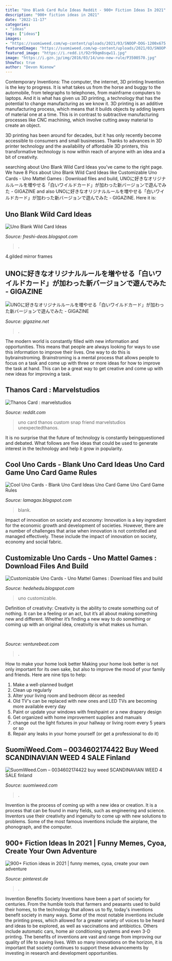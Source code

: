 ```yaml
---
title: "Uno Blank Card Rule Ideas Reddit - 900+ Fiction Ideas In 2021"
description: "900+ fiction ideas in 2021"
date: "2022-11-17"
categories:
- "ideas"
tags: ["ideas"]
images:
- "https://suomiweed.com/wp-content/uploads/2021/03/SNOOP-DOG-1200x675.jpg"
featuredImage: "https://suomiweed.com/wp-content/uploads/2021/03/SNOOP-DOG-1200x675.jpg"
featured_image: "https://i.redd.it/92r99qm8sqw11.jpg"
image: "https://i.gzn.jp/img/2016/03/14/uno-new-rule/P3500570.jpg"
ShowToc: true
author: "Devon Nienow"
---
```



Contemporary Inventions: The computer, the internet, 3D printing
Invention is the key to progress. It is what takes us from the horse and buggy to the automobile, from telegraphs to telephones, from mainframe computers to laptops. And it is what has given us 3D printing, a technology that has the potential to change manufacturing as we know it.
3D printing is an additive manufacturing process, which means that it builds objects by adding layers of material one at a time. This is in contrast to subtractive manufacturing processes like CNC machining, which involve cutting away material to create an object.

3D printing has been around for decades, but it has only recently become accessible to consumers and small businesses. Thanks to advances in 3D printer technology and the availability of affordable 3D printers, this transformative technology is now within reach of anyone with an idea and a bit of creativity.

	

		
searching about Uno Blank Wild Card Ideas you've came to the right page. We have 8 Pics about Uno Blank Wild Card Ideas like Customizable Uno Cards - Uno Mattel Games : Download files and build, UNOに好きなオリジナルルールを増やせる「白いワイルドカード」が加わった新バージョンで遊んでみた - GIGAZINE and also UNOに好きなオリジナルルールを増やせる「白いワイルドカード」が加わった新バージョンで遊んでみた - GIGAZINE. Here it is:
		
    
## Uno Blank Wild Card Ideas

<img loading=lazy src="https://pics.me.me/mom-admit-that-youre-wrong-or-draw-25-uno-posted-67844793.png" onerror="this.onerror=null;this.src='https://tse3.mm.bing.net/th?id=OIP.TdLndNGouC_IGm6Bxg6mPwHaJ7&amp;pid=15.1';" alt="Uno Blank Wild Card Ideas">

_Source: freshi-deas.blogspot.com_

>. 

	

4.gilded mirror frames

    
## UNOに好きなオリジナルルールを増やせる「白いワイルドカード」が加わった新バージョンで遊んでみた - GIGAZINE

<img loading=lazy src="https://i.gzn.jp/img/2016/03/14/uno-new-rule/P3500570.jpg" onerror="this.onerror=null;this.src='https://tse3.mm.bing.net/th?id=OIP.Fb4HzO3IHa8I-pFd7P29xAHaEK&amp;pid=15.1';" alt="UNOに好きなオリジナルルールを増やせる「白いワイルドカード」が加わった新バージョンで遊んでみた - GIGAZINE">

_Source: gigazine.net_

>. 

	

The modern world is constantly filled with new information and opportunities. This means that people are always looking for ways to use this information to improve their lives. One way to do this is bybrainstroming. Brainstroming is a mental process that allows people to focus on a task and come up with three or more ideas for how to improve the task at hand. This can be a great way to get creative and come up with new ideas for improving a task.

    
## Thanos Card : Marvelstudios

<img loading=lazy src="https://i.redd.it/92r99qm8sqw11.jpg" onerror="this.onerror=null;this.src='https://tse1.mm.bing.net/th?id=OIP.nfd3yeel5owD0MCO5kWxxAHaNK&amp;pid=15.1';" alt="Thanos Card : marvelstudios">

_Source: reddit.com_

>uno card thanos custom snap friend marvelstudios unexpectedthanos. 

	

It is no surprise that the future of technology is constantly beingquestioned and debated. What follows are five ideas that could be used to generate interest in the technology and help it grow in popularity.

    
## Cool Uno Cards - Blank Uno Card Ideas Uno Card Game Uno Card Game Rules

<img loading=lazy src="https://i.redd.it/jwtltbxqzik51.jpg" onerror="this.onerror=null;this.src='https://tse4.mm.bing.net/th?id=OIP.HGg278Gz7jksO2UOIeukhAHaHV&amp;pid=15.1';" alt="Cool Uno Cards - Blank Uno Card Ideas Uno Card Game Uno Card Game Rules">

_Source: lamagax.blogspot.com_

>blank. 

	

Impact of innovation on society and economy:
Innovation is a key ingredient for the economic growth and development of societies. However, there are a number of challenges that arise when innovation is not controlled and managed effectively. These include the impact of innovation on society, economy and social fabric.

    
## Customizable Uno Cards - Uno Mattel Games : Download Files And Build

<img loading=lazy src="https://my-live-01.slatic.net/p/448f31aa91ef14a8c66e97e3eb44bdf4.jpg" onerror="this.onerror=null;this.src='https://tse1.mm.bing.net/th?id=OIP.fb2OgUFgPOLuUNOqmnnu5AHaHa&amp;pid=15.1';" alt="Customizable Uno Cards - Uno Mattel Games : Download files and build">

_Source: hedehedu.blogspot.com_

>uno customizable. 

	

Definition of creativity:
Creativity is the ability to create something out of nothing. It can be a feeling or an act, but it’s all about making something new and different. Whether it’s finding a new way to do something or coming up with an original idea, creativity is what makes us human.

    
## 

<img loading=lazy src="https://venturebeat.com/wp-content/uploads/2018/07/firefox-rebranding-options1.jpg" onerror="this.onerror=null;this.src='https://tse4.mm.bing.net/th?id=OIP.CDQYa9BsGvu3-P5i6qGv6QHaFj&amp;pid=15.1';" alt="">

_Source: venturebeat.com_

>. 

	

How to make your home look better
Making your home look better is not only important for its own sake, but also to improve the mood of your family and friends. Here are nine tips to help: 
1. Make a well-planned budget
2. Clean up regularly
3. Alter your living room and bedroom décor as needed
4. Old TV's can be replaced with new ones and LED TVs are becoming more available every day 
5. Paint or update your windows with freshpaint or a new drapery design 
6. Get organized with home improvement supplies and manuals 
7. change out the light fixtures in your hallway or living room every 5 years or so 
8. Repair any leaks in your home yourself (or get a professional to do it) 

    
## SuomiWeed.Com – 0034602174422 Buy Weed SCANDINAVIAN WEED 4 SALE Finland

<img loading=lazy src="https://suomiweed.com/wp-content/uploads/2021/03/SNOOP-DOG-1200x675.jpg" onerror="this.onerror=null;this.src='https://tse3.mm.bing.net/th?id=OIP.1p061upPWng1vqpdplHUoAHaEK&amp;pid=15.1';" alt="SuomiWeed.Com – 0034602174422 buy weed SCANDINAVIAN WEED 4 SALE finland">

_Source: suomiweed.com_

>. 

	

Invention is the process of coming up with a new idea or creation. It is a process that can be found in many fields, such as engineering and science. Inventors use their creativity and ingenuity to come up with new solutions to problems. Some of the most famous inventions include the airplane, the phonograph, and the computer.

    
## 900+ Fiction Ideas In 2021 | Funny Memes, Cyoa, Create Your Own Adventure

<img loading=lazy src="https://i.pinimg.com/474x/d6/82/38/d68238cc314571876c184e3acc24806c.jpg" onerror="this.onerror=null;this.src='https://tse4.mm.bing.net/th?id=OIP.Ksws_V2DF2uagzxCCFu3zQAAAA&amp;pid=15.1';" alt="900+ Fiction ideas in 2021 | funny memes, cyoa, create your own adventure">

_Source: pinterest.de_

>. 

	

Invention Benefits Society
Inventions have been a part of society for centuries. From the humble tools that farmers and peasants used to build their homes, to the technology that allows us to fly, today's inventions benefit society in many ways. 
Some of the most notable inventions include the printing press, which allowed for a greater variety of voices to be heard and ideas to be explored, as well as vaccinations and antibiotics. Others include automatic cars, home air conditioning systems and even 3-D printing. 
The benefits of inventions are vast and range from improving our quality of life to saving lives. With so many innovations on the horizon, it is important that society continues to support these advancements by investing in research and development opportunities.

